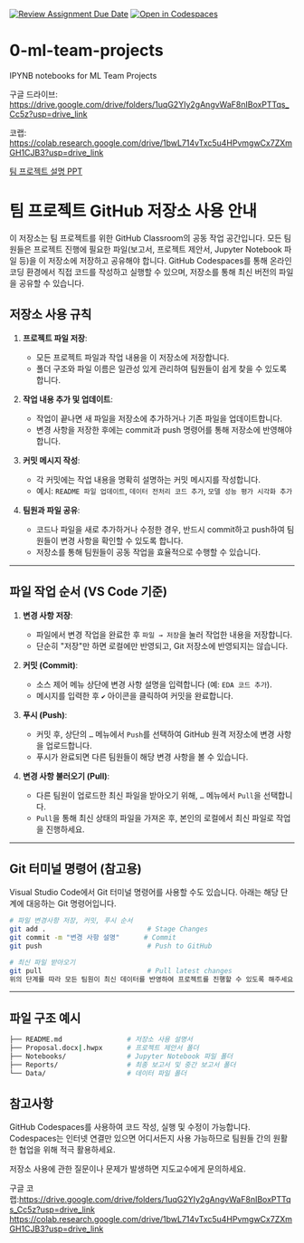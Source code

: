 [![Review Assignment Due Date](https://classroom.github.com/assets/deadline-readme-button-22041afd0340ce965d47ae6ef1cefeee28c7c493a6346c4f15d667ab976d596c.svg)](https://classroom.github.com/a/v0Ll672L)
[![Open in Codespaces](https://classroom.github.com/assets/launch-codespace-2972f46106e565e64193e422d61a12cf1da4916b45550586e14ef0a7c637dd04.svg)](https://classroom.github.com/open-in-codespaces?assignment_repo_id=16864560)
# 0-ml-team-projects

IPYNB notebooks for ML Team Projects

구글 드라이브: https://drive.google.com/drive/folders/1uqG2YIy2gAngvWaF8nIBoxPTTqs_Cc5z?usp=drive_link 

코랩: https://colab.research.google.com/drive/1bwL714vTxc5u4HPvmgwCx7ZXmGH1CJB3?usp=drive_link

[팀 프로젝트 설명 PPT](https://docs.google.com/presentation/d/1NO6_B8HVeR5WoJuTJXMgTgmhxURlt-uzPia3qDSeYsU/edit?usp=sharing)

# 팀 프로젝트 GitHub 저장소 사용 안내

이 저장소는 팀 프로젝트를 위한 GitHub Classroom의 공동 작업 공간입니다. 모든 팀원들은 프로젝트 진행에 필요한 파일(보고서, 프로젝트 제안서, Jupyter Notebook 파일 등)을 이 저장소에 저장하고 공유해야 합니다. GitHub Codespaces를 통해 온라인 코딩 환경에서 직접 코드를 작성하고 실행할 수 있으며, 저장소를 통해 최신 버전의 파일을 공유할 수 있습니다.

## 저장소 사용 규칙

1. **프로젝트 파일 저장**:
   - 모든 프로젝트 파일과 작업 내용을 이 저장소에 저장합니다.
   - 폴더 구조와 파일 이름은 일관성 있게 관리하여 팀원들이 쉽게 찾을 수 있도록 합니다.

2. **작업 내용 추가 및 업데이트**:
   - 작업이 끝나면 새 파일을 저장소에 추가하거나 기존 파일을 업데이트합니다.
   - 변경 사항을 저장한 후에는 commit과 push 명령어를 통해 저장소에 반영해야 합니다.

3. **커밋 메시지 작성**:
   - 각 커밋에는 작업 내용을 명확히 설명하는 커밋 메시지를 작성합니다.
   - 예시: `README 파일 업데이트`, `데이터 전처리 코드 추가`, `모델 성능 평가 시각화 추가`

4. **팀원과 파일 공유**:
   - 코드나 파일을 새로 추가하거나 수정한 경우, 반드시 commit하고 push하여 팀원들이 변경 사항을 확인할 수 있도록 합니다.
   - 저장소를 통해 팀원들이 공동 작업을 효율적으로 수행할 수 있습니다.
  
---

## 파일 작업 순서 (VS Code 기준)

1. **변경 사항 저장**:
   - 파일에서 변경 작업을 완료한 후 `파일 → 저장`을 눌러 작업한 내용을 저장합니다.
   - 단순히 "저장"만 하면 로컬에만 반영되고, Git 저장소에 반영되지는 않습니다.

2. **커밋 (Commit)**:
   - 소스 제어 메뉴 상단에 변경 사항 설명을 입력합니다 (예: `EDA 코드 추가`).
   - 메시지를 입력한 후 `✔` 아이콘을 클릭하여 커밋을 완료합니다.

3. **푸시 (Push)**:
   - 커밋 후, 상단의 `…` 메뉴에서 `Push`를 선택하여 GitHub 원격 저장소에 변경 사항을 업로드합니다.
   - 푸시가 완료되면 다른 팀원들이 해당 변경 사항을 볼 수 있습니다.

4. **변경 사항 불러오기 (Pull)**:
   - 다른 팀원이 업로드한 최신 파일을 받아오기 위해, `…` 메뉴에서 `Pull`을 선택합니다.
   - `Pull`을 통해 최신 상태의 파일을 가져온 후, 본인의 로컬에서 최신 파일로 작업을 진행하세요.

---

## Git 터미널 명령어 (참고용)

Visual Studio Code에서 Git 터미널 명령어를 사용할 수도 있습니다. 아래는 해당 단계에 대응하는 Git 명령어입니다.

```bash
# 파일 변경사항 저장, 커밋, 푸시 순서
git add .                         # Stage Changes
git commit -m "변경 사항 설명"      # Commit
git push                          # Push to GitHub

# 최신 파일 받아오기
git pull                          # Pull latest changes
위의 단계를 따라 모든 팀원이 최신 데이터를 반영하여 프로젝트를 진행할 수 있도록 해주세요.
```

---

## 파일 구조 예시

```bash
├── README.md                # 저장소 사용 설명서
├── Proposal.docx|.hwpx      # 프로젝트 제안서 폴더
├── Notebooks/               # Jupyter Notebook 파일 폴더
├── Reports/                 # 최종 보고서 및 중간 보고서 폴더
└── Data/                    # 데이터 파일 폴더
```

## 참고사항

GitHub Codespaces를 사용하여 코드 작성, 실행 및 수정이 가능합니다.
Codespaces는 인터넷 연결만 있으면 어디서든지 사용 가능하므로 팀원들 간의 원활한 협업을 위해 적극 활용하세요.

저장소 사용에 관한 질문이나 문제가 발생하면 지도교수에게 문의하세요.

구글 코랩:https://drive.google.com/drive/folders/1uqG2YIy2gAngvWaF8nIBoxPTTqs_Cc5z?usp=drive_link
https://colab.research.google.com/drive/1bwL714vTxc5u4HPvmgwCx7ZXmGH1CJB3?usp=drive_link
